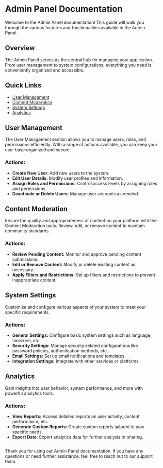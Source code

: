 # Admin Panel Documentation

Welcome to the Admin Panel documentation! This guide will walk you through the various features and functionalities available in the Admin Panel.

## Overview

The Admin Panel serves as the central hub for managing your application. From user management to system configurations, everything you need is conveniently organized and accessible.

## Quick Links

- [User Management](#user-management)
- [Content Moderation](#content-moderation)
- [System Settings](#system-settings)
- [Analytics](#analytics)

## User Management

The User Management section allows you to manage users, roles, and permissions efficiently. With a range of actions available, you can keep your user base organized and secure.

### Actions:
- **Create New User:** Add new users to the system.
- **Edit User Details:** Modify user profiles and information.
- **Assign Roles and Permissions:** Control access levels by assigning roles and permissions.
- **Deactivate or Delete Users:** Manage user accounts as needed.

## Content Moderation

Ensure the quality and appropriateness of content on your platform with the Content Moderation tools. Review, edit, or remove content to maintain community standards.

### Actions:
- **Review Pending Content:** Monitor and approve pending content submissions.
- **Edit or Remove Content:** Modify or delete existing content as necessary.
- **Apply Filters and Restrictions:** Set up filters and restrictions to prevent inappropriate content.

## System Settings

Customize and configure various aspects of your system to meet your specific requirements.

### Actions:
- **General Settings:** Configure basic system settings such as language, timezone, etc.
- **Security Settings:** Manage security-related configurations like password policies, authentication methods, etc.
- **Email Settings:** Set up email notifications and templates.
- **Integration Settings:** Integrate with other services or platforms.

## Analytics

Gain insights into user behavior, system performance, and more with powerful analytics tools.

### Actions:
- **View Reports:** Access detailed reports on user activity, content performance, etc.
- **Generate Custom Reports:** Create custom reports tailored to your specific needs.
- **Export Data:** Export analytics data for further analysis or sharing.

---

Thank you for using our Admin Panel documentation. If you have any questions or need further assistance, feel free to reach out to our support team.
